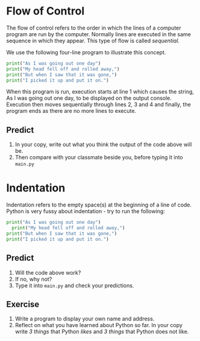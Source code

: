 # Flow of Control  

The flow of control refers to the order in which the lines of a computer program are run by the computer. Normally lines are executed in the same sequence in which they appear. This type of flow is called *sequential.* 

We use the following four-line program to illustrate this concept.
````python
print("As I was going out one day")
print("My head fell off and rolled away,")
print("But when I saw that it was gone,")
print("I picked it up and put it on.")
````
When this program is run, execution starts at line 1 which causes the string, As I was going out one day, to be displayed on the output console. Execution then moves sequentially through lines 2, 3 and 4 and finally, the program ends as there are no more lines to execute.

## Predict
1. In your copy, write out what you think the output of the code above will be. 
2. Then compare with your classmate beside you, before typing it into ``main.py``



# Indentation
Indentation refers to the empty space(s) at the beginning of a line of code.
Python is very fussy about indentation - try to run the following:
````python
print("As I was going out one day")
  print("My head fell off and rolled away,")
print("But when I saw that it was gone,")
print("I picked it up and put it on.")
````
## Predict
  1. Will the code above work?
  2. If no, why not?
  3. Type it into ``main.py`` and check your predictions.


## Exercise
1. Write a program to display your own name and address.
2. Reflect on what you have learned about Python so far. In your copy write *3 things* that Python _likes_ and *3 things* that Python does not like.


  
